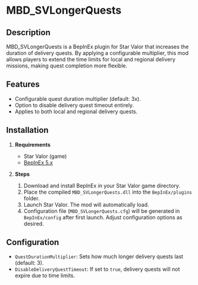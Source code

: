 # MBD_SVLongerQuests

## Description

MBD_SVLongerQuests is a BepInEx plugin for Star Valor that increases the duration of delivery quests. By applying a configurable multiplier, this mod allows players to extend the time limits for local and regional delivery missions, making quest completion more flexible.

## Features

- Configurable quest duration multiplier (default: 3x).
- Option to disable delivery quest timeout entirely.
- Applies to both local and regional delivery quests.

## Installation

1. **Requirements**
   - Star Valor (game)
   - [BepInEx 5.x](https://github.com/BepInEx/BepInEx)

2. **Steps**
   1. Download and install BepInEx in your Star Valor game directory.
   2. Place the compiled `MBD_SVLongerQuests.dll` into the `BepInEx/plugins` folder.
   3. Launch Star Valor. The mod will automatically load.
   4. Configuration file (`MBD_SVLongerQuests.cfg`) will be generated in `BepInEx/config` after first launch. Adjust configuration options as desired.

## Configuration

- `QuestDurationMultiplier`: Sets how much longer delivery quests last (default: 3).
- `DisableDeliveryQuestTimeout`: If set to `true`, delivery quests will not expire due to time limits.